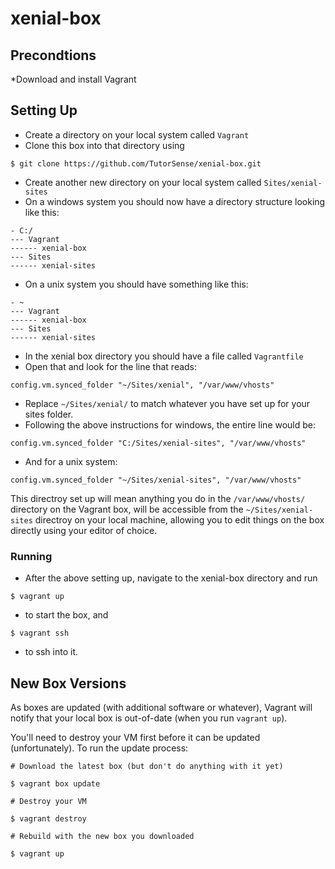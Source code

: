 # xenial-box

## Precondtions
*Download and install Vagrant
## Setting Up
* Create a directory on your local system called `Vagrant`
* Clone this box into that directory using
```
$ git clone https://github.com/TutorSense/xenial-box.git
```
* Create another new directory on your local system called `Sites/xenial-sites`
* On a windows system you should now have a directory structure looking like this:
```
- C:/
--- Vagrant
------ xenial-box
--- Sites
------ xenial-sites
```
* On a unix system you should have something like this:
```
- ~
--- Vagrant
------ xenial-box
--- Sites
------ xenial-sites
```

* In the xenial box directory you should have a file called `Vagrantfile`
* Open that and look for the line that reads:
```
config.vm.synced_folder "~/Sites/xenial", "/var/www/vhosts"
```
* Replace `~/Sites/xenial/` to match whatever you have set up for your sites folder.
* Following the above instructions for windows, the entire line would be:
```
config.vm.synced_folder "C:/Sites/xenial-sites", "/var/www/vhosts"
```
* And for a unix system:
```
config.vm.synced_folder "~/Sites/xenial-sites", "/var/www/vhosts"
```

This directroy set up will mean anything you do in the `/var/www/vhosts/` directory on the Vagrant box, will be accessible from the `~/Sites/xenial-sites` directroy on your local machine, allowing you to edit things on the box directly using your editor of choice. 

### Running
* After the above setting up, navigate to the xenial-box directory and run
```
$ vagrant up
```
* to start the box, and
```
$ vagrant ssh
```
* to ssh into it. 

## New Box Versions

As boxes are updated (with additional software or whatever), Vagrant will notify
that your local box is out-of-date (when you run `vagrant up`).

You'll need to destroy your VM first before it can be updated (unfortunately). To
run the update process:

```
# Download the latest box (but don't do anything with it yet)

$ vagrant box update

# Destroy your VM

$ vagrant destroy

# Rebuild with the new box you downloaded

$ vagrant up
```
